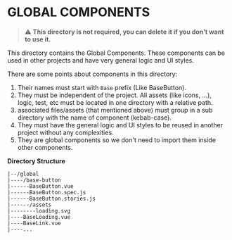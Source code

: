 # GLOBAL COMPONENTS

> ⚠ **This directory is not required, you can delete it if you don't want to use it.**

This directory contains the Global Components. These components can be used in other projects and have very general logic and UI styles.

There are some points about components in this directory:
1. Their names must start with `Base` prefix (Like BaseButton).
2. They must be independent of the project. All assets (like icons, ...), logic, test, etc must be located in one directory with a relative path.
3. associated files/assets (that mentioned above) must group in a sub directory with the name of component (kebab-case).
4. They must have the general logic and UI styles to be reused in another project without any complexities.
5. They are global components so we don't need to import them inside other components.

**Directory Structure**
```
|--/global
|----/base-button
|------BaseButton.vue
|------BaseButton.spec.js
|------BaseButton.stories.js
|------/assets
|--------loading.svg
|----BaseLoading.vue
|----BaseLink.vue
|----...
```
